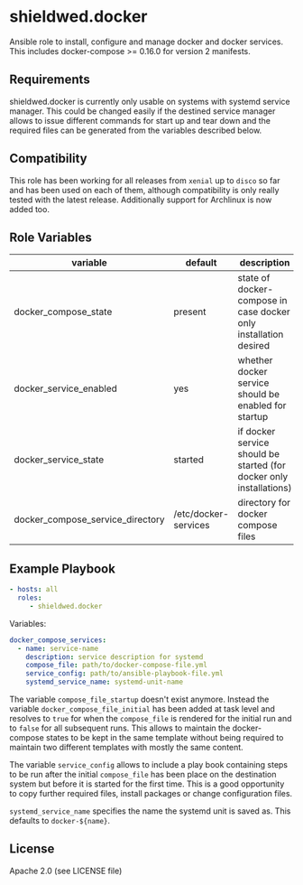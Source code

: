 # shieldwed.docker

Ansible role to install, configure and manage docker and docker services.
This includes docker-compose >= 0.16.0 for version 2 manifests.

Requirements
------------

shieldwed.docker is currently only usable on systems with systemd service
manager. This could be changed easily if the destined service manager allows to
issue different commands for start up and tear down and the required files
can be generated from the variables described below.

Compatibility
-------------

This role has been working for all releases from `xenial` up to `disco` so far
and has been used on each of them, although compatibility is only really tested
with the latest release. Additionally support for Archlinux is now added too.

Role Variables
--------------

| variable | default | description |
|----------|---------|-------------|
| docker_compose_state | present | state of docker-compose in case docker only installation desired |
| docker_service_enabled | yes | whether docker service should be enabled for startup |
| docker_service_state | started | if docker service should be started (for docker only installations) |
| docker_compose_service_directory | /etc/docker-services | directory for docker compose files |


Example Playbook
----------------
```yaml
- hosts: all
  roles:
     - shieldwed.docker
```
Variables:
```yaml
docker_compose_services:
  - name: service-name
    description: service description for systemd
    compose_file: path/to/docker-compose-file.yml
    service_config: path/to/ansible-playbook-file.yml
    systemd_service_name: systemd-unit-name
```

The variable `compose_file_startup` doesn't exist anymore. Instead the variable
`docker_compose_file_initial` has been added at task level and resolves to
`true` for when the `compose_file` is rendered for the initial run and to
`false` for all subsequent runs. This allows to maintain the docker-compose
states to be kept in the same template without being required to maintain
two different templates with mostly the same content.

The variable `service_config` allows to include a play book containing
steps to be run after the initial `compose_file` has been place on
the destination system but before it is started for the first time.
This is a good opportunity to copy further required files, install packages or
change configuration files.

`systemd_service_name` specifies the name the systemd unit is saved as.
This defaults to `docker-${name}`.

License
-------

Apache 2.0 (see LICENSE file)
